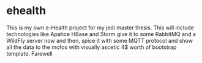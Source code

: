 # ehealth
This is my own e-Health project for my jedi master thesis.
This will include  technologies like
Apahce HBase and Storm give it to some RabbitMQ and a WildFly server now and then, spice it with some MQTT protocol
and show all the data to the mofos with visually ascetic 4$ worth of bootstrap template.
Farewell
